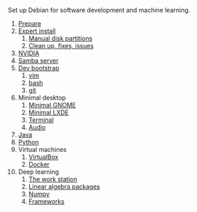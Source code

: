 Set up Debian for software development and machine learning.

1. [Prepare](docs/0100-prepare.md)
2. [Expert install](docs/0200-install.md)
    1. [Manual disk partitions](docs/0201-partitions.md)
    2. [Clean up, fixes, issues](docs/0202-cleanup.md)
3. [NVIDIA](docs/0300-nvidia.md)
4. [Samba server](docs/0400-samba.md)
5. [Dev bootstrap](docs/0500-bootstrap.md)
    1. [vim](docs/0501-vim.md)
    2. [bash](docs/0502-bash.md)
    3. [git](docs/0503-git.md)
6. Minimal desktop
    1. [Minimal GNOME](docs/0601-gnome.md)
    2. [Minimal LXDE](docs/0602-lxde.md)
    3. [Terminal](docs/0603-terminal.md)
    5. [Audio](docs/0604-audio.md)
7. [Java](docs/0700-java.md)
8. [Python](docs/0800-python.md)
9. Virtual machines
    1. [VirtualBox](docs/0901-virtualbox.md)
    2. [Docker](docs/0902-docker.md)
10. Deep learning
    1. [The work station](docs/1001-hardware.md)
    2. [Linear algebra packages](docs/1002-blas-lapack.md)
    3. [Numpy](docs/1003-numpy.md)
    4. [Frameworks](docs/1004-frameworks.md)

